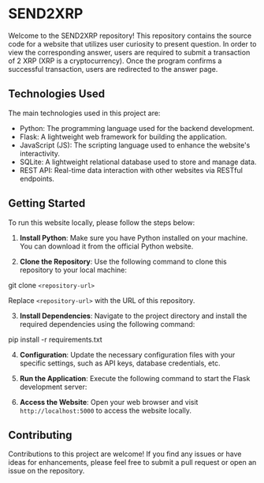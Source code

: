 # SEND2XRP

Welcome to the SEND2XRP repository! This repository contains the source code for a website that utilizes user curiosity to present question. In order to view the corresponding answer, users are required to submit a transaction of 2 XRP (XRP is a cryptocurrency). Once the program confirms a successful transaction, users are redirected to the answer page.

## Technologies Used

The main technologies used in this project are:
- Python: The programming language used for the backend development.
- Flask: A lightweight web framework for building the application.
- JavaScript (JS): The scripting language used to enhance the website's interactivity.
- SQLite: A lightweight relational database used to store and manage data.
- REST API: Real-time data interaction with other websites via RESTful endpoints.

## Getting Started

To run this website locally, please follow the steps below:

1. **Install Python**: Make sure you have Python installed on your machine. You can download it from the official Python website.

2. **Clone the Repository**: Use the following command to clone this repository to your local machine:

git clone `<repository-url>`
  
Replace `<repository-url>` with the URL of this repository.

3. **Install Dependencies**: Navigate to the project directory and install the required dependencies using the following command:

pip install -r requirements.txt
  
4. **Configuration**: Update the necessary configuration files with your specific settings, such as API keys, database credentials, etc.

5. **Run the Application**: Execute the following command to start the Flask development server:
  
6. **Access the Website**: Open your web browser and visit `http://localhost:5000` to access the website locally.

## Contributing

Contributions to this project are welcome! If you find any issues or have ideas for enhancements, please feel free to submit a pull request or open an issue on the repository.

